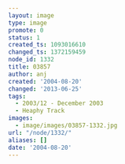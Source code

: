 ```yaml
---
layout: image
type: image
promote: 0
status: 1
created_ts: 1093016610
changed_ts: 1372159459
node_id: 1332
title: 03857
author: anj
created: '2004-08-20'
changed: '2013-06-25'
tags:
  - 2003/12 - December 2003
  - Heaphy Track
images:
  - image/images/03857-1332.jpg
url: "/node/1332/"
aliases: []
date: '2004-08-20'
---
```


